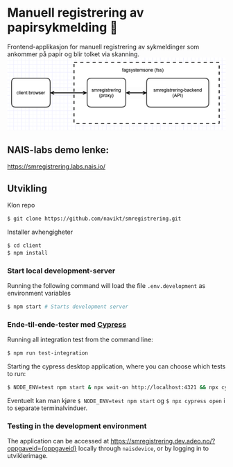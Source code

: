 # Manuell registrering av papirsykmelding 🧾

Frontend-applikasjon for manuell registrering av sykmeldinger som ankommer på papir og blir tolket via skanning.
![software architecture](smregistrering-chart.png)

## NAIS-labs demo lenke:

https://smregistrering.labs.nais.io/

## Utvikling

Klon repo

```bash
$ git clone https://github.com/navikt/smregistrering.git
```

Installer avhengigheter

```bash
$ cd client
$ npm install
```

### Start local development-server

Running the following command will load the file `.env.development` as environment variables

```bash
$ npm start # Starts development server
```

### Ende-til-ende-tester med [Cypress](https://www.cypress.io)

Running all integration test from the command line:

```bash
$ npm run test-integration
```

Starting the cypress desktop application, where you can choose which tests to run:

```bash
$ NODE_ENV=test npm start & npx wait-on http://localhost:4321 && npx cypress open
```

Eventuelt kan man kjøre `$ NODE_ENV=test npm start` og `$ npx cypress open` i to separate terminalvinduer.

### Testing in the development environment

The application can be accessed at https://smregistrering.dev.adeo.no/?oppgaveid={oppgaveid} locally through `naisdevice`, or by logging in to utviklerimage.
